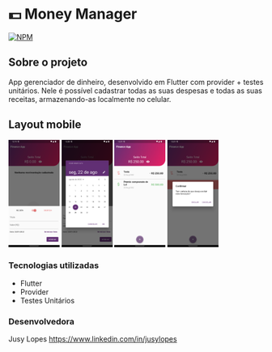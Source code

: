 # 💵 Money Manager

[![NPM](https://img.shields.io/npm/l/react)](https://github.com/jusylopes/flutter-money-manager/blob/main/LICENSE) 

## Sobre o projeto

App gerenciador de dinheiro, desenvolvido em Flutter com provider + testes unitários.
Nele é possível cadastrar todas as suas despesas e todas as suas receitas, armazenando-as localmente no celular.


## Layout mobile
<p>
<img src="screenshots/Screenshot_1663676380.png" width="20%">
<img src="screenshots/Screenshot_1663676427.png" width="20%">
<img src="screenshots/Screenshot_1663676473.png" width="20%">
<img src="screenshots/Screenshot_1663676480.png" width="20%">
</p>

### Tecnologias utilizadas

* Flutter
* Provider
* Testes Unitários


### Desenvolvedora

Jusy Lopes
https://www.linkedin.com/in/jusylopes





